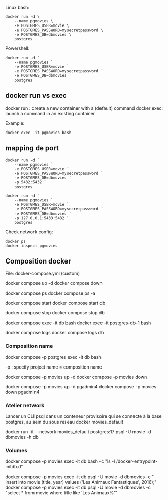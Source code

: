 Linux bash:
```
docker run -d \
	--name pgmovies \
    -e POSTGRES_USER=movie \
	-e POSTGRES_PASSWORD=mysecretpassword \
	-e POSTGRES_DB=dbmovies \
	postgres
```

Powershell:
```
docker run -d `
	--name pgmovies `
    -e POSTGRES_USER=movie `
	-e POSTGRES_PASSWORD=mysecretpassword `
	-e POSTGRES_DB=dbmovies `
	postgres
```

## docker run vs exec

docker run : create a new container with a (default) command
docker exec: launch a command in an existing container

Example:
```
docker exec -it pgmovies bash
```

## mapping de port
```
docker run -d `
	--name pgmovies `
    -e POSTGRES_USER=movie `
	-e POSTGRES_PASSWORD=mysecretpassword `
	-e POSTGRES_DB=dbmovies `
    -p 5432:5432 `
	postgres
```

```
docker run -d `
	--name pgmovies `
    -e POSTGRES_USER=movie `
	-e POSTGRES_PASSWORD=mysecretpassword `
	-e POSTGRES_DB=dbmovies `
    -p 127.0.0.1:5433:5432 `
	postgres
```

Check network config:
```
docker ps
docker inspect pgmovies
```

## Composition docker
File: docker-compose.yml (custom)

docker compose up -d
docker compose down

docker compose ps
docker compose ps -a

docker compose start
docker compose start db 

docker compose stop
docker compose stop db 

docker compose exec -it db bash
docker exec -it postgres-db-1 bash

docker compose logs
docker compose logs db 

### Composition name
docker compose -p postgres exec -it db bash

-p : specify project name = composition name

docker compose -p movies up -d
docker compose -p movies down

docker compose -p movies up -d pgadmin4
docker compose -p movies down pgadmin4

### Atelier network
Lancer un CLI psql dans un conteneur provisoire qui se connecte à la base postgres,
au sein du sous réseau docker movies_default

docker run -it --network movies_default postgres:17 psql -U movie -d dbmovies -h db

### Volumes
docker compose -p movies exec -it db bash -c "ls -l /docker-entrypoint-initdb.d"  

docker compose -p movies exec -it db psql -U movie -d dbmovies -c " insert into movie (title, year) values ('Les Animaux Fantastiques', 2016);"
docker compose -p movies exec -it db psql -U movie -d dbmovies -c "select * from movie where title like 'Les Animaux%'"




